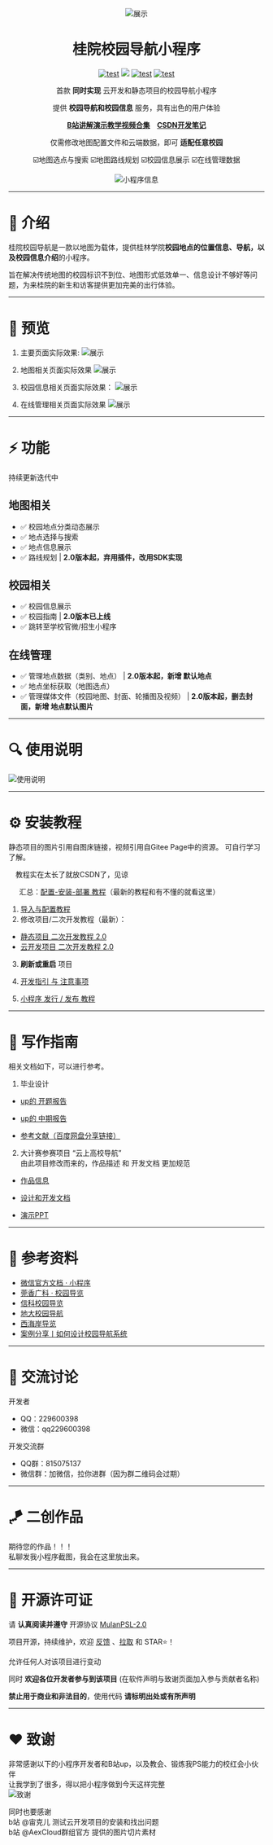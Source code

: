 <div align="center">

![展示](https://s1.ax1x.com/2023/04/16/p99G1RH.png) 
    <h1> 桂院校园导航小程序 </h1>

[![test](https://gitee.com/talmudmaster/GLU-Campus-Guide/badge/star.svg?theme=dark)](https://gitee.com/talmudmaster/GLU-Campus-Guide)
[![](https://img.shields.io/github/stars/talmudmaster/GLU-Campus-Guide)](https://github.com/talmudmaster/GLU-Campus-Guide)
[![test](https://img.shields.io/badge/license-MulanPSL-green)](LICENSE)
[![test](https://img.shields.io/badge/platform-微信小程序-green)](https://developers.weixin.qq.com/miniprogram/dev/component/)

首款 **同时实现** 云开发和静态项目的校园导航小程序  

提供 **校园导航和校园信息** 服务，具有出色的用户体验

**[B站讲解演示教学视频合集](https://space.bilibili.com/384844986/channel/collectiondetail?sid=1197124)**&emsp;**[CSDN开发笔记](https://blog.csdn.net/weixin_45940369/category_12257059.html)**

仅需修改地图配置文件和云端数据，即可 **适配任意校园**  

☑️地图选点与搜索  ☑️地图路线规划  ☑️校园信息展示  ☑️在线管理数据
 
![小程序信息](https://s1.ax1x.com/2023/04/16/p99G3zd.png) 

</div>

---
# 📖 介绍  

桂院校园导航是一款以地图为载体，提供桂林学院**校园地点的位置信息、导航，以及校园信息介绍**的小程序。  

旨在解决传统地图的校园标识不到位、地图形式低效单一、信息设计不够好等问题，为来桂院的新生和访客提供更加完美的出行体验。

---
# 🤩 预览

1. 主要页面实际效果:
![展示](https://s1.ax1x.com/2023/04/16/p99GUdf.png)  

2. 地图相关页面实际效果
![展示](https://s1.ax1x.com/2023/04/16/p99G0Jg.png)  

3. 校园信息相关页面实际效果：
![展示](https://s1.ax1x.com/2023/04/16/p99GBWQ.png)  

4. 在线管理相关页面实际效果
![展示](https://s1.ax1x.com/2023/04/16/p99GYLt.png)   

---
# ⚡️ 功能

持续更新迭代中

## 地图相关
- ✅ 校园地点分类动态展示
- ✅ 地点选择与搜索
- ✅ 地点信息展示
- ✅ 路线规划 | **2.0版本起，弃用插件，改用SDK实现**

## 校园相关
- ✅ 校园信息展示
- ✅ 校园指南 | **2.0版本已上线**
- ✅ 跳转至学校官微/招生小程序

## 在线管理
- ✅ 管理地点数据（类别、地点） | **2.0版本起，新增 默认地点**
- ✅ 地点坐标获取（地图选点）
- ✅ 管理媒体文件（校园地图、封面、轮播图及视频） | **2.0版本起，删去封面，新增 地点默认图片**

---
# 🔍 使用说明

![使用说明](https://s1.ax1x.com/2023/04/16/p99GGQA.png)

---
# ⚙ 安装教程

静态项目的图片引用自图床链接，视频引用自Gitee Page中的资源。 可自行学习了解。

&emsp;教程实在太长了就放CSDN了，见谅

&emsp;&ensp;汇总：[配置-安装-部署 教程](https://blog.csdn.net/weixin_45940369/article/details/129279263)（最新的教程和有不懂的就看这里）

1. [导入与配置教程](https://blog.csdn.net/weixin_45940369/article/details/130938418)
2. 修改项目/二次开发教程（最新）：
- [静态项目 二次开发教程 2.0](https://blog.csdn.net/weixin_45940369/article/details/136420530)
- [云开发项目 二次开发教程 2.0](https://blog.csdn.net/weixin_45940369/article/details/136439513)

3. **刷新或重启** 项目

4. [开发指引 与 注意事项](https://blog.csdn.net/weixin_45940369/article/details/130918773)

5. [小程序 发行 / 发布 教程](https://blog.csdn.net/weixin_45940369/article/details/130693653)

---

# 📝 写作指南

相关文档如下，可以进行参考。

1. 毕业设计

- [up的 开题报告](写作指南/开题报告.md)

- [up的 中期报告](写作指南/中期报告.md)

- [参考文献（百度网盘分享链接）](https://pan.baidu.com/s/178lwGP1KIwtJekt55Fv2FA?pwd=f6gg)

2. 大计赛参赛项目 “云上高校导航”  
由此项目修改而来的，作品描述 和 开发文档 更加规范

- [作品信息](https://gitee.com/talmudmaster/Cloud-based_University_Navigation)

- [设计和开发文档](https://gitee.com/talmudmaster/Cloud-based_University_Navigation/blob/master/2023042719-%E5%8F%82%E8%B5%9B%E6%80%BB%E6%96%87%E4%BB%B6%E5%A4%B9/2023042719-03%20%E8%AE%BE%E8%AE%A1%E4%B8%8E%E5%BC%80%E5%8F%91%E6%96%87%E6%A1%A3/%E4%B8%AD%E5%9B%BD%E5%A4%A7%E5%AD%A6%E7%94%9F%E8%AE%A1%E7%AE%97%E6%9C%BA%E8%AE%BE%E8%AE%A1%E5%A4%A7%E8%B5%9B%E8%BD%AF%E4%BB%B6%E5%BC%80%E5%8F%91%E7%B1%BB%E4%BD%9C%E5%93%81%E8%AE%BE%E8%AE%A1%E5%92%8C%E5%BC%80%E5%8F%91%E6%96%87%E6%A1%A3.pdf)

- [演示PPT](https://gitee.com/talmudmaster/Cloud-based_University_Navigation/blob/master/2023042719-%E5%8F%82%E8%B5%9B%E6%80%BB%E6%96%87%E4%BB%B6%E5%A4%B9/2023042719-01%20%E4%BD%9C%E5%93%81%E4%B8%8E%E7%AD%94%E8%BE%A9%E6%9D%90%E6%96%99/%E4%BA%91%E4%B8%8A%E9%AB%98%E6%A0%A1%E5%AF%BC%E8%88%AA.pptx)

---
# 🧾 参考资料

- [微信官方文档 · 小程序](https://developers.weixin.qq.com/miniprogram/dev/framework/)
- [莞香广科 · 校园导览](https://gitee.com/hm_anwei/school-map)
- [信科校园导览](https://gitee.com/talmudmaster/GIIT-campus-guide)
- [地大校园导航](https://gitee.com/min_yue/CUG_Campus-navigation)
- [西海岸导览](https://gitee.com/tfnmdmx-gitee/xhaGuide)
- [案例分享丨如何设计校园导航系统](https://itc.jnmc.edu.cn/2021/0621/c1949a121868/pagem.htm)

---
# 🤝 交流讨论

开发者
- QQ：229600398
- 微信：qq229600398

开发交流群
- QQ群：815075137
- 微信群：加微信，拉你进群（因为群二维码会过期）

---
# 🪁 二创作品

期待您的作品！！！  
私聊发我小程序截图，我会在这里放出来。

---
# 📒 开源许可证
 
请 **认真阅读并遵守** 开源协议 [MulanPSL-2.0](LICENSE)

项目开源，持续维护，欢迎 [反馈](https://gitee.com/talmudmaster/GLU-Campus-Guide/issues) 、[拉取](https://gitee.com/talmudmaster/GLU-Campus-Guide/pulls) 和 STAR⭐️！

允许任何人对该项目进行变动

同时 **欢迎各位开发者参与到该项目** (在软件声明与致谢页面加入参与贡献者名称)

**禁止用于商业和非法目的**，使用代码 **请标明出处或有所声明**  

---
# ❤ 致谢

非常感谢以下的小程序开发者和B站up，以及教会、锻炼我PS能力的校红会小伙伴  
让我学到了很多，得以把小程序做到今天这样完整  
![致谢](https://s1.ax1x.com/2023/04/16/p99GwFS.png)

同时也要感谢  
b站 @宙克儿 测试云开发项目的安装和找出问题  
b站 @AexCloud群组官方 提供的图片切片素材